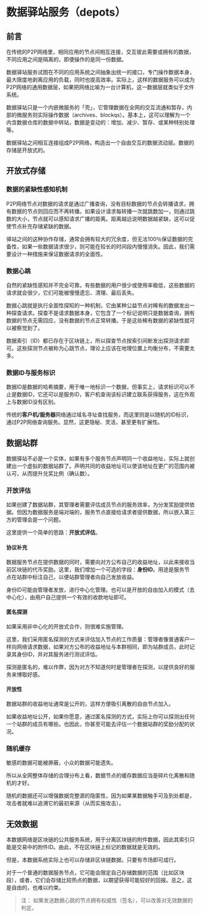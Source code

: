 # 数据驿站服务（depots）

## 前言

在传统的P2P网络里，相同应用的节点间相互连接，交互彼此需要或拥有的数据，不同应用之间是隔离的，即便操作的是同一份数据。

数据驿站服务试图在不同的应用系统之间抽象出统一的接口，专门操作数据本身，最大限度地剥离应用的负载，同时也提高效率。实际上，这样的数据服务可以成为P2P网络的通用数据层，如果把网络比喻为一台计算机，这一数据层就类似于文件系统。

数据驿站只是一个内嵌微服务的「壳」，它管理数据在全网的交互流通和暂存，内部的微服务则实际操作数据（archives、blockqs）。基本上，这可以理解为一个内含数据仓库的数据中转站，数据是变动的：增加、减少、暂存、或某种特别处理等。

数据驿站之间相互连接组成P2P网络，构造出一个自由交互的数据流动层。数据的存储是开放式的。


## 开放式存储

### 数据的紧缺性感知机制

P2P网络节点对数据的请求是通过广播查询，没有目标数据的节点会转播请求，拥有数据的节点则回应而不再转播。如果设计请求每转播一次就跳数加一，则通过跳数的大小，节点就可以感知请求广播的距离。距离越远说明数据越紧缺，这可以促使节点补充存储紧缺的数据。

驿站之间的这种协作存储，通常会拥有较大的冗余度，但无法100％保证数据的完备性，如果一些数据请求很少，则可能在较长的时间段内慢慢消失。因此，我们需要设计一种措施来保证数据请求的全面性。


### 数据心跳

自然的紧缺性感知并不完全可靠。有些数据的用户很少或使用率极低，这些数据的请求就会很少，它们可能被慢慢遗忘、清理、最后丢失。

数据心跳就是执行全面性探知的一种机制，它由某种公益节点对稀有的数据发出一种探查请求。探查不是请求数据本身，它包含了一个标记说明只是数据查询，拥有数据的节点无需回应，没有数据的节点正常转播。于是这些稀有数据的紧缺性就可以被察觉到了。

数据索引（ID）都已存在于区块链上，所以探查节点按索引间断发出探测请求即可。这些探测节点被称为心跳节点，理论上应该在地理位置上均衡分布，不需要太多。


### 数据ID与服务标识

数据ID是数据的哈希摘要，用于唯一地标识一个数据，但事实上，请求标识可以不止是数据ID，它还可以是服务ID，客户机查询该标识建立联系获得服务，这在外观上与数据ID没有区别。

传统的**客户机/服务器**网络通过域名寻址查找服务，而这里则是以随机的ID标识，通过P2P网络查询服务。显然，这更隐秘、灵活，甚至更有扩展性。


## 数据站群

数据驿站不必是一个实体，如果有多个服务节点声明同一个收益地址，实际上就创建出一个虚拟的数据站群了。声明共同的收益地址可以使该地址在更广的范围内被认可，从而提升兑奖比例（确认数）。


### 开放评估

如果创建了数据站群，其管理者需要评估成员节点的服务效率，为分发奖励提供依据。但因为数据服务是端对端的，服务节点直接给请求者提供数据，所以嵌入第三方的管理会是一个问题。

这里提供一个简单的思路：**开放式评估**。


#### 协议补充

数据服务节点在提供数据的同时，需要向对方公布自己的收益地址，以此来接收当前区块链的代币奖励。这里，我们增加一个可选的字段：**身份ID**。用途是服务节点在站群中标注自己，以便站群管理者向自己发放收益。

身份ID可能由管理者发放，进行中心化管理。也可以是开放的自由加入的模式（去中心化），由用户自己提供一个有效的收款地址即可。


#### 匿名探测

如果采用非中心化的开放式合作，则很难实施管理。

这里，我们采用匿名探测的方式来评估加入节点的工作质量：管理者像普通客户一样向网络请求数据，如果对方公布的收益地址与本群相同，即为站群成员，此时记录其身份ID，并对其服务进行测试评估。

探测是匿名的，难以作弊，因为对方不知道何时是管理者在探测，以提供良好的服务来博取好感。


#### 开放性

数据站群的收益地址通常是公开的，这样方便吸引离散的自由节点加入。

如果收益地址公开，如果你愿意，通过匿名探测的方式，实际上你可以探测出任何一个站群的成员有哪些。也因此，你甚至可能去评估一个数据站群的奖励分配的状况。


### 随机缓存

敏感的数据可能被屏蔽，小众的数据可能遗失。

所以从全网整体存储的合理分布上看，数据节点的缓存数据应当是碎片化离散和随机的才好。

随机的数据还可以增强数据完整源的隐匿性，因为如果某数据触手可及到处都是，攻击者就难以追溯它的最初来源（从而实施攻击）。


## 无效数据

本数据网络是区块链的公共服务系统，用于分离区块链的附件数据，因此其索引只能是交易中的附件ID。由此，不在区块链上标记的数据就是无效的。

但是，本数据系统实际上也可以存储非区块链数据，只要有市场即可成行。

对于一个普通的数据服务节点，它可能会限定自己存储数据的范围（比如区块段），或者，它们会存储比较热点的数据，以期望获得可能较好的回报。总之，这是自由的，也难以约束。

> 注：
> 如果发送数据心跳的节点拥有权威性（签名），可以改善对无效数据的判定。
